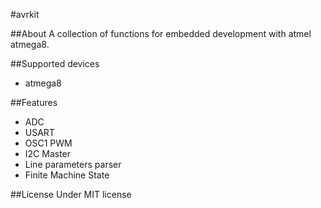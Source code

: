 #avrkit

##About
A collection of functions for embedded development with atmel atmega8.

##Supported devices
* atmega8

##Features
* ADC
* USART
* OSC1 PWM
* I2C Master
* Line parameters parser
* Finite Machine State

##License
Under MIT license

